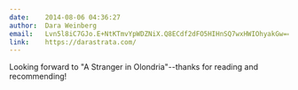 ```yaml
---
date:    2014-08-06 04:36:27
author:  Dara Weinberg
email:   Lvn5l8iC7GJo.E+NtKTmvYpWDZNiX.Q8ECdf2dFO5HIHnSQ7wxHWIOhyakGw==
link:    https://darastrata.com/
---
```


Looking forward to "A Stranger in Olondria"--thanks for reading and recommending!
